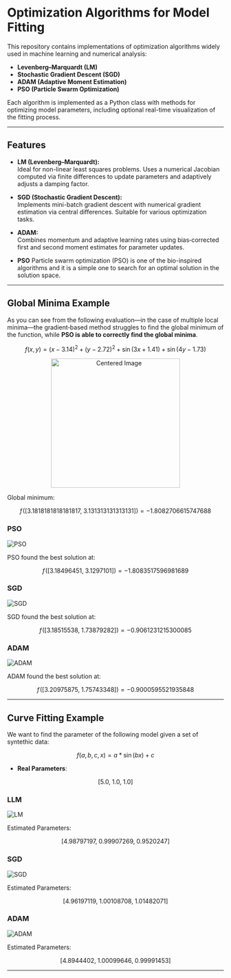 # Optimization Algorithms for Model Fitting

This repository contains implementations of optimization algorithms widely used in machine learning and numerical analysis:

- **Levenberg–Marquardt (LM)**
- **Stochastic Gradient Descent (SGD)**
- **ADAM (Adaptive Moment Estimation)**
- **PSO (Particle Swarm Optimization)**

Each algorithm is implemented as a Python class with methods for optimizing model parameters, including optional real-time visualization of the fitting process.

---

## Features

- **LM (Levenberg–Marquardt):**  
  Ideal for non-linear least squares problems. Uses a numerical Jacobian computed via finite differences to update parameters and adaptively adjusts a damping factor.

- **SGD (Stochastic Gradient Descent):**  
  Implements mini-batch gradient descent with numerical gradient estimation via central differences. Suitable for various optimization tasks.

- **ADAM:**  
  Combines momentum and adaptive learning rates using bias‐corrected first and second moment estimates for parameter updates.

- **PSO**
  Particle swarm optimization (PSO) is one of the bio-inspired algorithms and it is a simple one to search for an optimal solution in the solution space.

---

## Global Minima Example

As you can see from the following evaluation—in the case of multiple local minima—the gradient‐based method struggles to find the global minimum of the function, while **PSO is able to correctly find the global minima**.

```math
f(x, y) = (x - 3.14)^2 + (y - 2.72)^2 + \sin\bigl(3x + 1.41\bigr) + \sin\bigl(4y - 1.73\bigr)
```

<p align="center">
  <img src="images/3D_plot.png" alt="Centered Image" width="300">
</p>

Global minimum:
```math
f\!\left(\left[3.1818181818181817,\; 3.131313131313131\right]\right) = -1.8082706615747688
```
### PSO

![PSO](images/PSO.gif)

PSO found the best solution at: 
```math
f\!\left(\left[3.18496451,\; 3.1297101\right]\right) = -1.8083517596981689
```
### SGD

![SGD](images/SGD.gif)

SGD found the best solution at: 
```math
f\!\left(\left[3.18515538,\; 1.73879282\right]\right) = -0.9061231215300085
```

### ADAM

![ADAM](images/ADAM.gif)

ADAM found the best solution at:  
```math
f\!\left(\left[3.20975875,\; 1.75743348\right]\right) = -0.9000595521935848
```

---

## Curve Fitting Example
We want to find the parameter of the following model given a set of syntethic data:

```math
f(a,b,c,x) = a * \sin(bx) + c
```

- **Real Parameters**:  

```math
\left[5.0,\; 1.0,\; 1.0\right]
```

### LLM 

![LM](images/LM.png)

Estimated Parameters:  
```math
\left[4.98797197,\; 0.99907269,\; 0.9520247\right]
```

### SGD 

![SGD](images/SGD.png?)

Estimated Parameters:  
```math
\left[4.96197119,\; 1.00108708,\; 1.01482071\right]
```

### ADAM 

![ADAM](images/ADAM.png?)

Estimated Parameters:  
```math
\left[4.8944402,\; 1.00099646,\; 0.99991453\right]
```

---
